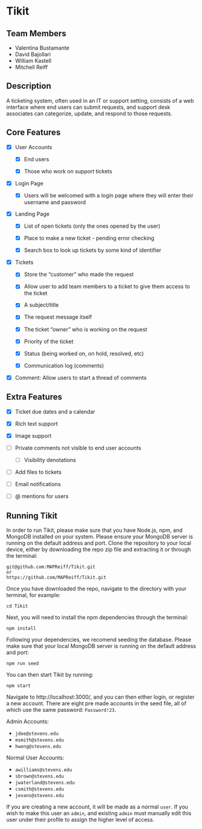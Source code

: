 # Tikit

## Team Members

- Valentina Bustamante
- David Bajollari
- William Kastell
- Mitchell Reiff

## Description

A ticketing system, often used in an IT or support setting, consists of a web interface where end users can submit requests, and support desk associates can categorize, update, and respond to those requests.

## Core Features

- [x] User Accounts

  - [x] End users

  - [x] Those who work on support tickets

- [x] Login Page

  - [x] Users will be welcomed with a login page where they will enter their username and password

- [x] Landing Page

  - [x] List of open tickets (only the ones opened by the user)

  - [x] Place to make a new ticket - pending error checking

  - [x] Search box to look up tickets by some kind of identifier

- [x] Tickets

  - [x] Store the “customer” who made the request

  - [x] Allow user to add team members to a ticket to give them access to the ticket

  - [x] A subject/title

  - [x] The request message itself

  - [x] The ticket “owner” who is working on the request

  - [x] Priority of the ticket

  - [x] Status (being worked on, on hold, resolved, etc)

  - [x] Communication log (comments)

- [x] Comment: Allow users to start a thread of comments

## Extra Features

- [x] Ticket due dates and a calendar
- [x] Rich text support
- [x] Image support
- [ ] Private comments not visible to end user accounts

  - [ ] Visibility denotations

- [ ] Add files to tickets
- [ ] Email notifications
- [ ] @ mentions for users

## Running Tikit
In order to run Tikit, please make sure that you have Node.js, npm, and MongoDB installed on your system. Please ensure your MongoDB server is running on the default address and port.
Clone the repository to your local device, either by downloading the repo zip file and extracting it or through the terminal:
```
git@github.com:MAPReiff/Tikit.git
or
https://github.com/MAPReiff/Tikit.git
```

Once you have downloaded the repo, navigate to the directory with your terminal, for example:
```
cd Tikit
```

Next, you will need to install the npm dependencies through the terminal:
```
npm install
```

Following your dependencies, we recomend seeding the database. Please make sure that your local MongoDB server is running on the default address and port:
```
npm run seed
```

You can then start Tikit by running:
```
npm start
```

Navigate to http://localhost:3000/, and you can then either login, or register a new account. There are eight pre made accounts in the seed file, all of which use the same password: `Password!23`.

Admin Accounts:
- `jdoe@stevens.edu`
- `msmith@stevens.edu`
- `hwong@stevens.edu`

Normal User Accounts:
- `awilliams@stevens.edu`
- `sbrown@stevens.edu`
- `jwaterland@stevens.edu`
- `csmith@stevens.edu`
- `jevans@stevens.edu`

If you are creating a new account, it will be made as a normal `user`. If you wish to make this user an `admin`, and existing `admin` must manually edit this user under their profile to assign the higher level of access.
